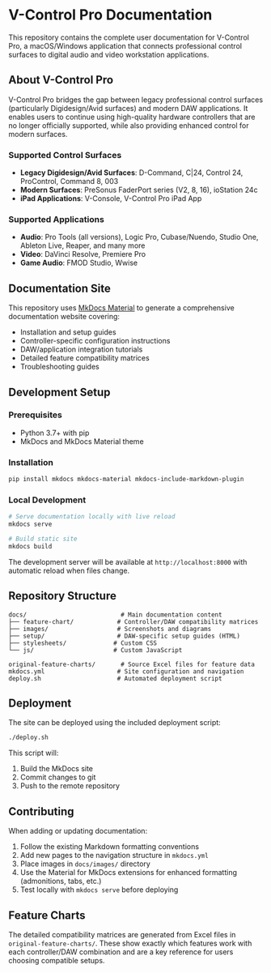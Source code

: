 # V-Control Pro Documentation

This repository contains the complete user documentation for V-Control Pro, a macOS/Windows application that connects professional control surfaces to digital audio and video workstation applications.

## About V-Control Pro

V-Control Pro bridges the gap between legacy professional control surfaces (particularly Digidesign/Avid surfaces) and modern DAW applications. It enables users to continue using high-quality hardware controllers that are no longer officially supported, while also providing enhanced control for modern surfaces.

### Supported Control Surfaces

- **Legacy Digidesign/Avid Surfaces**: D-Command, C|24, Control 24, ProControl, Command 8, 003
- **Modern Surfaces**: PreSonus FaderPort series (V2, 8, 16), ioStation 24c
- **iPad Applications**: V-Console, V-Control Pro iPad App

### Supported Applications

- **Audio**: Pro Tools (all versions), Logic Pro, Cubase/Nuendo, Studio One, Ableton Live, Reaper, and many more
- **Video**: DaVinci Resolve, Premiere Pro
- **Game Audio**: FMOD Studio, Wwise

## Documentation Site

This repository uses [MkDocs Material](https://squidfunk.github.io/mkdocs-material/) to generate a comprehensive documentation website covering:

- Installation and setup guides
- Controller-specific configuration instructions  
- DAW/application integration tutorials
- Detailed feature compatibility matrices
- Troubleshooting guides

## Development Setup

### Prerequisites

- Python 3.7+ with pip
- MkDocs and MkDocs Material theme

### Installation

```bash
pip install mkdocs mkdocs-material mkdocs-include-markdown-plugin
```

### Local Development

```bash
# Serve documentation locally with live reload
mkdocs serve

# Build static site
mkdocs build
```

The development server will be available at `http://localhost:8000` with automatic reload when files change.

## Repository Structure

```
docs/                          # Main documentation content
├── feature-chart/            # Controller/DAW compatibility matrices
├── images/                   # Screenshots and diagrams
├── setup/                    # DAW-specific setup guides (HTML)
├── stylesheets/             # Custom CSS
└── js/                      # Custom JavaScript

original-feature-charts/       # Source Excel files for feature data
mkdocs.yml                    # Site configuration and navigation
deploy.sh                     # Automated deployment script
```

## Deployment

The site can be deployed using the included deployment script:

```bash
./deploy.sh
```

This script will:
1. Build the MkDocs site
2. Commit changes to git
3. Push to the remote repository

## Contributing

When adding or updating documentation:

1. Follow the existing Markdown formatting conventions
2. Add new pages to the navigation structure in `mkdocs.yml`
3. Place images in `docs/images/` directory
4. Use the Material for MkDocs extensions for enhanced formatting (admonitions, tabs, etc.)
5. Test locally with `mkdocs serve` before deploying

## Feature Charts

The detailed compatibility matrices are generated from Excel files in `original-feature-charts/`. These show exactly which features work with each controller/DAW combination and are a key reference for users choosing compatible setups.
